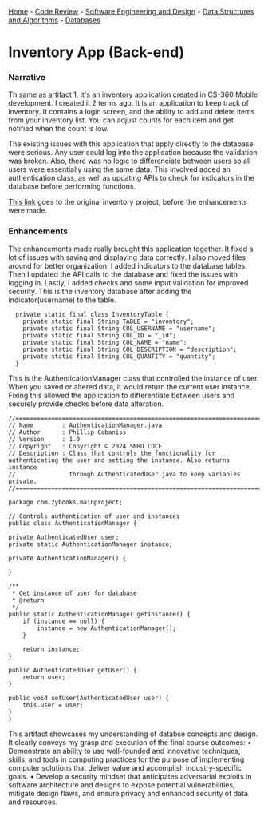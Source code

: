 [Home](README.md) - [Code Review](CodeReview.md) - [Software Engineering and Design](SoftwareEngineering_Design.md) - [Data Structures and Algorithms](DataStructures_Algorithms.md) - [Databases](Database.md)

# Inventory App (Back-end)

### Narrative
Th same as [artifact 1](SoftwareEngineering_Design.md), it's an inventory application created in CS-360 Mobile development. I created it 2 terms ago. It is an application to keep track of inventory. It contains a login screen, and the ability to add and delete items from your inventory list. You can adjust counts for each item and get notified when the count is low.

The existing issues with this application that apply directly to the database were serious. Any user could log into the application because the validation was broken. Also, there was no logic to differenciate between users so all users were essentially using the same data. This involved added an authentication class, as well as updating APIs to check for indicators in the database before performing functions. 

[This link](InventoryApp_Original.zip) goes to the original inventory project, before the enhancements were made. 

### Enhancements
The enhancements made really brought this application together. It fixed a lot of issues with saving and displaying data correctly. I also moved files around for better organization. I added indicators to the database tables. Then I updated the API calls to the database and fixed the issues with logging in. Lastly, I added checks and some input validation for improved security. This is the inventory database after adding the indicator(username) to the table.



      private static final class InventoryTable {
        private static final String TABLE = "inventory";
        private static final String COL_USERNAME = "username";
        private static final String COL_ID = "_id";
        private static final String COL_NAME = "name";
        private static final String COL_DESCRIPTION = "description";
        private static final String COL_QUANTITY = "quantity";
      }
        

This is the AuthenticationManager class that controlled the instance of user. When you saved or altered data, it would return the current user instance. Fixing this allowed the application to differentiate between users and securely provide checks before data alteration. 


    //============================================================================
    // Name        : AuthenticationManager.java
    // Author      : Phillip Cabaniss
    // Version     : 1.0
    // Copyright   : Copyright © 2024 SNHU COCE
    // Description : Class that controls the functionality for authenticating the user and setting the instance. Also returns instance
    //               through AuthenticatedUser.java to keep variables private.
    //============================================================================

    package com.zybooks.mainproject;

    // Controls authentication of user and instances
    public class AuthenticationManager {

    private AuthenticatedUser user;
    private static AuthenticationManager instance;

    private AuthenticationManager() {

    }

    /**
     * Get instance of user for database
     * @return
     */
    public static AuthenticationManager getInstance() {
        if (instance == null) {
            instance = new AuthenticationManager();
        }

        return instance;
    }

    public AuthenticatedUser getUser() {
        return user;
    }

    public void setUser(AuthenticatedUser user) {
        this.user = user;
    }
    }
This artifact showcases my understanding of databse concepts and design. It clearly conveys my grasp and execution of the final course outcomes: 
•	Demonstrate an ability to use well-founded and innovative techniques, skills, and tools in computing practices for the purpose of implementing computer solutions that deliver value and accomplish industry-specific goals.
•	Develop a security mindset that anticipates adversarial exploits in software architecture and designs to expose potential vulnerabilities, mitigate design flaws, and ensure privacy and enhanced security of data and resources.  
